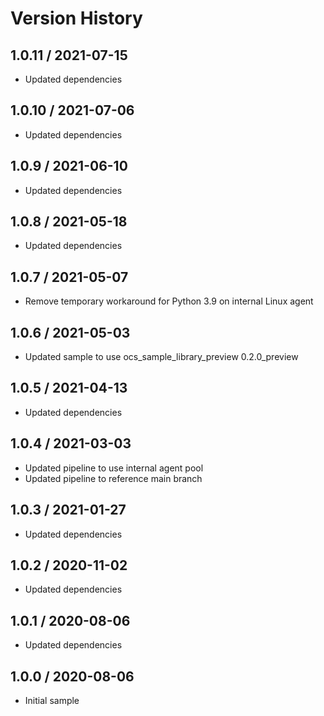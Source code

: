 # Version History

## 1.0.11 / 2021-07-15

- Updated dependencies

## 1.0.10 / 2021-07-06

- Updated dependencies

## 1.0.9 / 2021-06-10

- Updated dependencies

## 1.0.8 / 2021-05-18

- Updated dependencies

## 1.0.7 / 2021-05-07

- Remove temporary workaround for Python 3.9 on internal Linux agent

## 1.0.6 / 2021-05-03

- Updated sample to use ocs_sample_library_preview 0.2.0_preview

## 1.0.5 / 2021-04-13

- Updated dependencies

## 1.0.4 / 2021-03-03

- Updated pipeline to use internal agent pool
- Updated pipeline to reference main branch

## 1.0.3 / 2021-01-27

- Updated dependencies

## 1.0.2 / 2020-11-02

- Updated dependencies

## 1.0.1 / 2020-08-06

- Updated dependencies

## 1.0.0 / 2020-08-06

- Initial sample

